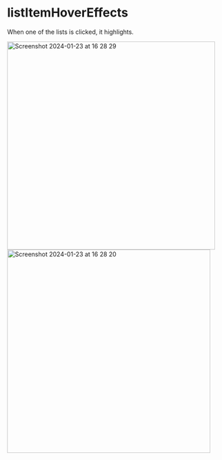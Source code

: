 # listItemHoverEffects
When one of the lists is clicked, it highlights.

<img width="482" alt="Screenshot 2024-01-23 at 16 28 29" src="https://github.com/nursematurhan/listItemHoverEffects/assets/94144190/15f01e9a-67ff-4b19-96a4-fba2c031ce37">
<img width="471" alt="Screenshot 2024-01-23 at 16 28 20" src="https://github.com/nursematurhan/listItemHoverEffects/assets/94144190/5351f29b-5324-40f0-a13b-c4dcc0807ebc">
